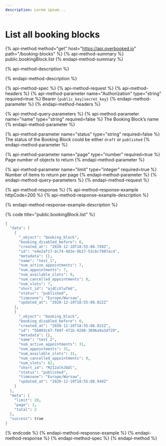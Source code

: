 ```yaml
---
description: Lorem ipsum...
---
```


# List all booking blocks

{% api-method method="get" host="https://api.overbooked.io" path="/booking-blocks" %}
{% api-method-summary %}
public.bookingBlock.list
{% endapi-method-summary %}

{% api-method-description %}

{% endapi-method-description %}

{% api-method-spec %}
{% api-method-request %}
{% api-method-headers %}
{% api-method-parameter name="Authorization" type="string" required=true %}
Bearer `{public_key|secret_key}`
{% endapi-method-parameter %}
{% endapi-method-headers %}

{% api-method-query-parameters %}
{% api-method-parameter name="name" type="string" required=false %}
The Booking Block’s name
{% endapi-method-parameter %}

{% api-method-parameter name="status" type="string" required=false %}
The status of the Booking Block could be either `draft` or `published`
{% endapi-method-parameter %}

{% api-method-parameter name="page" type="number" required=true %}
Page number of objects to return
{% endapi-method-parameter %}

{% api-method-parameter name="limit" type="integer" required=true %}
Number of items to return per page
{% endapi-method-parameter %}
{% endapi-method-query-parameters %}
{% endapi-method-request %}

{% api-method-response %}
{% api-method-response-example httpCode=200 %}
{% api-method-response-example-description %}

{% endapi-method-response-example-description %}

{% code title="public.bookingBlock.list" %}
```scheme
{
  "data": [
    {
      "_object": "booking_block",
      "booking_disabled_before": 0,
      "created_at": "2020-12-10T18:55:08.749Z",
      "id": "e4e2af17-bc74-483e-9b17-53cbcf907ac4",
      "metadata": {},
      "name": "test_1",
      "num_active_appointments": 7,
      "num_appointments": 7,
      "num_available_slots": 0,
      "num_cancelled_appointments": 0,
      "num_slots": 7,
      "short_id": "ajdCcXlwTHd",
      "status": "published",
      "timezone": "Europe/Warsaw",
      "updated_at": "2020-12-10T18:55:08.822Z"
    },
    {
      "_object": "booking_block",
      "booking_disabled_before": 0,
      "created_at": "2020-12-10T18:55:08.822Z",
      "id": "5b003c67-f69f-471b-9268-3896a9a3df29",
      "metadata": {},
      "name": "test_2",
      "num_active_appointments": 31,
      "num_appointments": 31,
      "num_available_slots": 31,
      "num_cancelled_appointments": 0,
      "num_slots": 62,
      "short_id": "M2I2alhJbDl",
      "status": "published",
      "timezone": "Europe/Warsaw",
      "updated_at": "2020-12-10T18:55:08.949Z"
    }
  ],
  "meta": {
    "limit": 20,
    "page": 1,
    "total": 2
  },
  "success": true
}
```
{% endcode %}
{% endapi-method-response-example %}
{% endapi-method-response %}
{% endapi-method-spec %}
{% endapi-method %}

